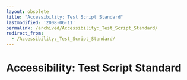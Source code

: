 ```yaml
---
layout: obsolete
title: "Accessibility: Test Script Standard"
lastmodified: '2008-06-11'
permalink: /archived/Accessibility:_Test_Script_Standard/
redirect_from:
  - /Accessibility:_Test_Script_Standard/
---
```


Accessibility: Test Script Standard
===================================



